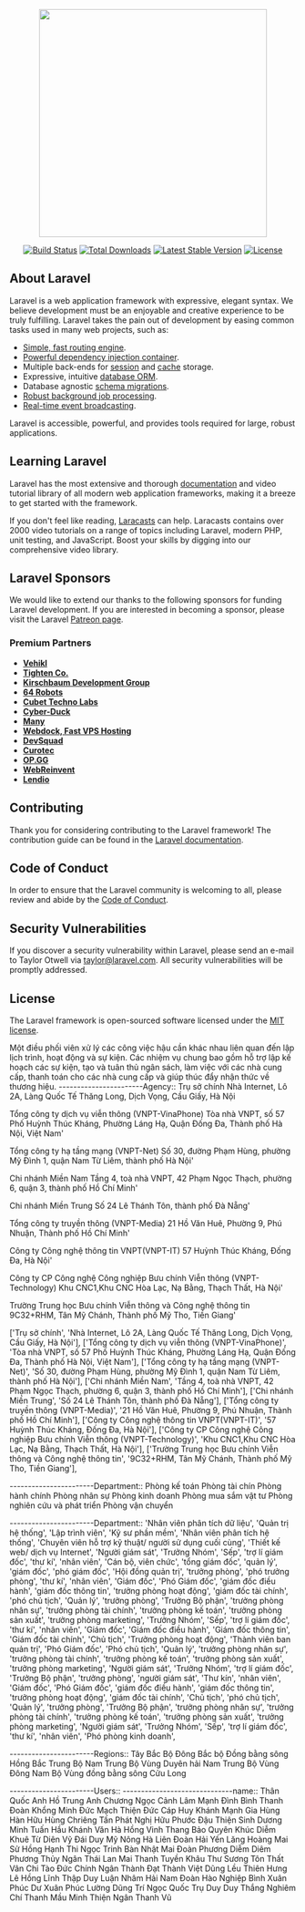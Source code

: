 <p align="center"><a href="https://laravel.com" target="_blank"><img src="https://raw.githubusercontent.com/laravel/art/master/logo-lockup/5%20SVG/2%20CMYK/1%20Full%20Color/laravel-logolockup-cmyk-red.svg" width="400"></a></p>

<p align="center">
<a href="https://travis-ci.org/laravel/framework"><img src="https://travis-ci.org/laravel/framework.svg" alt="Build Status"></a>
<a href="https://packagist.org/packages/laravel/framework"><img src="https://img.shields.io/packagist/dt/laravel/framework" alt="Total Downloads"></a>
<a href="https://packagist.org/packages/laravel/framework"><img src="https://img.shields.io/packagist/v/laravel/framework" alt="Latest Stable Version"></a>
<a href="https://packagist.org/packages/laravel/framework"><img src="https://img.shields.io/packagist/l/laravel/framework" alt="License"></a>
</p>

## About Laravel

Laravel is a web application framework with expressive, elegant syntax. We believe development must be an enjoyable and creative experience to be truly fulfilling. Laravel takes the pain out of development by easing common tasks used in many web projects, such as:

-   [Simple, fast routing engine](https://laravel.com/docs/routing).
-   [Powerful dependency injection container](https://laravel.com/docs/container).
-   Multiple back-ends for [session](https://laravel.com/docs/session) and [cache](https://laravel.com/docs/cache) storage.
-   Expressive, intuitive [database ORM](https://laravel.com/docs/eloquent).
-   Database agnostic [schema migrations](https://laravel.com/docs/migrations).
-   [Robust background job processing](https://laravel.com/docs/queues).
-   [Real-time event broadcasting](https://laravel.com/docs/broadcasting).

Laravel is accessible, powerful, and provides tools required for large, robust applications.

## Learning Laravel

Laravel has the most extensive and thorough [documentation](https://laravel.com/docs) and video tutorial library of all modern web application frameworks, making it a breeze to get started with the framework.

If you don't feel like reading, [Laracasts](https://laracasts.com) can help. Laracasts contains over 2000 video tutorials on a range of topics including Laravel, modern PHP, unit testing, and JavaScript. Boost your skills by digging into our comprehensive video library.

## Laravel Sponsors

We would like to extend our thanks to the following sponsors for funding Laravel development. If you are interested in becoming a sponsor, please visit the Laravel [Patreon page](https://patreon.com/taylorotwell).

### Premium Partners

-   **[Vehikl](https://vehikl.com/)**
-   **[Tighten Co.](https://tighten.co)**
-   **[Kirschbaum Development Group](https://kirschbaumdevelopment.com)**
-   **[64 Robots](https://64robots.com)**
-   **[Cubet Techno Labs](https://cubettech.com)**
-   **[Cyber-Duck](https://cyber-duck.co.uk)**
-   **[Many](https://www.many.co.uk)**
-   **[Webdock, Fast VPS Hosting](https://www.webdock.io/en)**
-   **[DevSquad](https://devsquad.com)**
-   **[Curotec](https://www.curotec.com/services/technologies/laravel/)**
-   **[OP.GG](https://op.gg)**
-   **[WebReinvent](https://webreinvent.com/?utm_source=laravel&utm_medium=github&utm_campaign=patreon-sponsors)**
-   **[Lendio](https://lendio.com)**

## Contributing

Thank you for considering contributing to the Laravel framework! The contribution guide can be found in the [Laravel documentation](https://laravel.com/docs/contributions).

## Code of Conduct

In order to ensure that the Laravel community is welcoming to all, please review and abide by the [Code of Conduct](https://laravel.com/docs/contributions#code-of-conduct).

## Security Vulnerabilities

If you discover a security vulnerability within Laravel, please send an e-mail to Taylor Otwell via [taylor@laravel.com](mailto:taylor@laravel.com). All security vulnerabilities will be promptly addressed.

## License

The Laravel framework is open-sourced software licensed under the [MIT license](https://opensource.org/licenses/MIT).

Một điều phối viên xử lý các công việc hậu cần khác nhau liên quan đến lập lịch trình, hoạt động và sự kiện. Các nhiệm vụ chung bao gồm hỗ trợ lập kế hoạch các sự kiện, tạo và tuân thủ ngân sách, làm việc với các nhà cung cấp, thanh toán cho các nhà cung cấp và giúp thúc đẩy nhận thức về thương hiệu.
-----------------------Agency::
Trụ sở chính
Nhà Internet, Lô 2A, Làng Quốc Tế Thăng Long, Dịch Vọng, Cầu Giấy, Hà Nội

Tổng công ty dịch vụ viễn thông (VNPT-VinaPhone)
Tòa nhà VNPT, số 57 Phố Huỳnh Thúc Kháng, Phường Láng Hạ, Quận Đống Đa, Thành phố Hà Nội, Việt Nam'

Tổng công ty hạ tầng mạng (VNPT-Net)
Số 30, đường Phạm Hùng, phường Mỹ Đình 1, quận Nam Từ Liêm, thành phố Hà Nội'

Chi nhánh Miền Nam
Tầng 4, toà nhà VNPT, 42 Phạm Ngọc Thạch, phường 6, quận 3, thành phố Hồ Chí Minh'

Chi nhánh Miền Trung
Số 24 Lê Thánh Tôn, thành phố Đà Nẵng'

Tổng công ty truyền thông (VNPT-Media)
21 Hồ Văn Huê, Phường 9, Phú Nhuận, Thành phố Hồ Chí Minh'

Công ty Công nghệ thông tin VNPT(VNPT-IT)
57 Huỳnh Thúc Kháng, Đống Đa, Hà Nội'

Công ty CP Công nghệ Công nghiệp Bưu chính Viễn thông (VNPT-Technology)
Khu CNC1,Khu CNC Hòa Lạc, Nạ Bằng, Thạch Thất, Hà Nội'

Trường Trung học Bưu chính Viễn thông và Công nghệ thông tin
9C32+RHM, Tân Mỹ Chánh, Thành phố Mỹ Tho, Tiền Giang'

['Trụ sở chính',
'Nhà Internet, Lô 2A, Làng Quốc Tế Thăng Long, Dịch Vọng, Cầu Giấy, Hà Nội'],
['Tổng công ty dịch vụ viễn thông (VNPT-VinaPhone)',
'Tòa nhà VNPT, số 57 Phố Huỳnh Thúc Kháng, Phường Láng Hạ, Quận Đống Đa, Thành phố Hà Nội, Việt Nam'],
['Tổng công ty hạ tầng mạng (VNPT-Net)',
'Số 30, đường Phạm Hùng, phường Mỹ Đình 1, quận Nam Từ Liêm, thành phố Hà Nội'],
['Chi nhánh Miền Nam',
'Tầng 4, toà nhà VNPT, 42 Phạm Ngọc Thạch, phường 6, quận 3, thành phố Hồ Chí Minh'],
['Chi nhánh Miền Trung',
'Số 24 Lê Thánh Tôn, thành phố Đà Nẵng'],
['Tổng công ty truyền thông (VNPT-Media)',
'21 Hồ Văn Huê, Phường 9, Phú Nhuận, Thành phố Hồ Chí Minh'],
['Công ty Công nghệ thông tin VNPT(VNPT-IT)',
'57 Huỳnh Thúc Kháng, Đống Đa, Hà Nội'],
['Công ty CP Công nghệ Công nghiệp Bưu chính Viễn thông (VNPT-Technology)',
'Khu CNC1,Khu CNC Hòa Lạc, Nạ Bằng, Thạch Thất, Hà Nội'],
['Trường Trung học Bưu chính Viễn thông và Công nghệ thông tin',
'9C32+RHM, Tân Mỹ Chánh, Thành phố Mỹ Tho, Tiền Giang'],

-----------------------Department::
Phòng kế toán
Phòng tài chín
Phòng hành chính
Phòng nhân sự
Phòng kinh doanh
Phòng mua sắm vật tư
Phòng nghiên cứu và phát triển
Phòng vận chuyển

-----------------------Department::
'Nhân viên phân tích dữ liệu',
'Quản trị hệ thống',
'Lập trình viên',
'Kỹ sư phần mềm',
'Nhân viên phân tích hệ thống',
'Chuyên viên hỗ trợ kỹ thuật/ người sử dụng cuối cùng',
'Thiết kế web/ dịch vụ Internet',
'Người giám sát',
'Trưởng Nhóm',
'Sếp',
'trợ lí giám đốc',
'thư kí',
'nhân viên',
'Cán bộ, viên chức',
'tổng giám đốc',
'quản lý',
'giám đốc',
'phó giám đốc',
'Hội đồng quản trị',
'trưởng phòng',
'phó trưởng phòng',
'thư kí',
'nhân viên',
'Giám đốc',
'Phó Giám đốc',
'giám đốc điều hành',
'giám đốc thông tin',
'trưởng phòng hoạt động',
'giám đốc tài chính',
'phó chủ tịch',
'Quản lý',
'trưởng phòng',
'Trưởng Bộ phận',
'trưởng phòng nhân sự',
'trưởng phòng tài chính',
'trưởng phòng kế toán',
'trưởng phòng sản xuất',
'trưởng phòng marketing',
'Trưởng Nhóm',
'Sếp',
'trợ lí giám đốc',
'thư kí',
'nhân viên',
'Giám đốc',
'Giám đốc điều hành',
'Giám đốc thông tin',
'Giám đốc tài chính',
'Chủ tịch',
'Trưởng phòng hoạt động',
'Thành viên ban quản trị',
'Phó Giám đốc',
'Phó chủ tịch',
'Quản lý',
'trưởng phòng nhân sự',
'trưởng phòng tài chính',
'trưởng phòng kế toán',
'trưởng phòng sản xuất',
'trưởng phòng marketing',
'Người giám sát',
'Trưởng Nhóm',
'trợ lí giám đốc',
'Trưởng Bộ phận',
'trưởng phòng',
'người giám sát',
'Thư kín',
'nhân viên',
'Giám đốc',
'Phó Giám đốc',
'giám đốc điều hành',
'giám đốc thông tin',
'trưởng phòng hoạt động',
'giám đốc tài chính',
'Chủ tịch',
'phó chủ tịch',
'Quản lý',
'trưởng phòng',
'Trưởng Bộ phận',
'trưởng phòng nhân sự',
'trưởng phòng tài chính',
'trưởng phòng kế toán',
'trưởng phòng sản xuất',
'trưởng phòng marketing',
'Người giám sát',
'Trưởng Nhóm',
'Sếp',
'trợ lí giám đốc',
'thư kí',
'nhân viên',
'Phó phòng kinh doanh',

-----------------------Regions::
Tây Bắc Bộ
Đông Bắc bộ
Đồng bằng sông Hồng
Bắc Trung Bộ
Nam Trung Bộ
Vùng Duyên hải Nam Trung Bộ
Vùng Đông Nam Bộ
Vùng đồng bằng sông Cửu Long

-----------------------Users::
------------------------------name::
Thân Quốc Anh
Hồ Trung Anh
Chương Ngọc Cảnh
Lâm Mạnh Ðình
Bình Thanh Ðoàn
Khổng Minh Ðức
Mạch Thiện Ðức
Cáp Huy Khánh
Mạnh Gia Hùng
Hàn Hữu Hùng
Chriêng Tấn Phát
Nghị Hữu Phước
Đậu Thiện Sinh
Dương Minh Tuấn
Hầu Khánh Văn
Hà Hồng Vinh
Thang Bảo Quyên
Khúc Diễm Khuê
Từ Diên Vỹ
Đái Duy Mỹ
Nông Hà Liên
Đoàn Hải Yến
Lăng Hoàng Mai
Sử Hồng Hạnh
Thi Ngọc Trinh
Bàn Nhật Mai
Đoàn Phương Diễm
Diêm Phương Thủy
Ngân Thái Lan
Mai Thanh Tuyền
Khâu Thư Sương
Tôn Thất Vân Chi
Tào Ðức Chính
Ngân Thành Ðạt
Thành Việt Dũng
Lều Thiên Hưng
Lê Hồng Lĩnh
Thập Duy Luận
Nhâm Hải Nam
Đoàn Hào Nghiệp
Bình Xuân Phúc
Dư Xuân Phúc
Lường Dũng Trí
Ngọc Quốc Trụ
Duy Duy Thắng
Nghiêm Chí Thanh
Mầu Minh Thiện
Ngân Thanh Vũ

